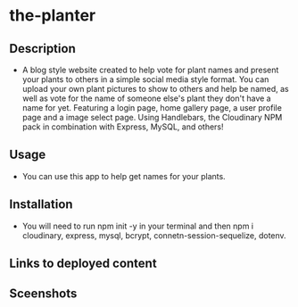 # the-planter

## Description

* A blog style website created to help vote for plant names and present your plants to others in a simple social media style format. You can upload your own plant pictures to show to others and help be named, as well as vote for the name of someone else's plant they don't have a name for yet. Featuring a login page, home gallery page, a user profile page and a image select page. Using Handlebars, the Cloudinary NPM pack in combination with Express, MySQL, and others!

## Usage

* You can use this app to help get names for your plants.
  
## Installation

* You will need to run npm init -y in your terminal and then npm i cloudinary, express, mysql, bcrypt, connetn-session-sequelize, dotenv.
  
## Links to deployed content


## Sceenshots